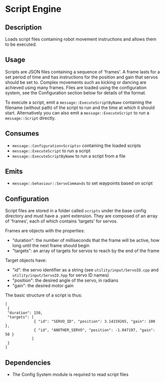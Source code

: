 # Script Engine

## Description

Loads script files containing robot movement instructions and allows them to
be executed.

## Usage

Scripts are JSON files containing a sequence of 'frames'. A frame lasts for a
set period of time and has instructions for the position and gain that servos
should be set to. Complex movements such as kicking or dancing are achieved
using many frames. Files are loaded using the configuration system, see the
Configuration section below for details of the format.

To execute a script, emit a `message::ExecuteScriptByName` containing the
filename (without path) of the script to run and the time at which it should
start. Alternatively you can also emit a `message::ExecuteScript` to run a
`message::Script` directly.

## Consumes

- `message::Configuration<Scripts>` containing the loaded scripts
- `message::ExecuteScript` to run a script
- `message::ExecuteScriptByName` to run a script from a file

## Emits

- `message::behaviour::ServoCommands` to set waypoints based on script

## Configuration

Script files are stored in a folder called `scripts` under the base config
directory and must have a .yaml extension. They are composed of an array of
'frames', each of which contains 'targets' for servos.

Frames are objects with the properties:

- "duration": the number of milliseconds that the frame will be active, how
  long until the next frame should begin
- "targets": an array of targets for servos to reach by the end of the frame

Target objects have:

- "id": the servo identifier as a string (see
  `utility/input/ServoID.cpp` and `utility/input/ServoID.hpp` for servo ID names)
- "position": the desired angle of the servo, in radians
- "gain": the desired motor gain

The basic structure of a script is thus:

    [
     {
     "duration": 150,
     "targets": [
                 { "id": "SERVO_ID", "position": 3.14159265, "gain": 100 },
                 { "id", "ANOTHER_SERVO", "position": -1.047197, "gain": 50 }
                ]
     }
    ]

## Dependencies

- The Config System module is required to read script files
